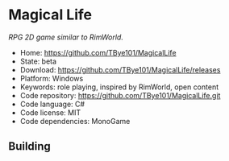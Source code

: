 # Magical Life

_RPG 2D game similar to RimWorld._

- Home: https://github.com/TBye101/MagicalLife
- State: beta
- Download: https://github.com/TBye101/MagicalLife/releases
- Platform: Windows
- Keywords: role playing, inspired by RimWorld, open content
- Code repository: https://github.com/TBye101/MagicalLife.git
- Code language: C#
- Code license: MIT
- Code dependencies: MonoGame

## Building

